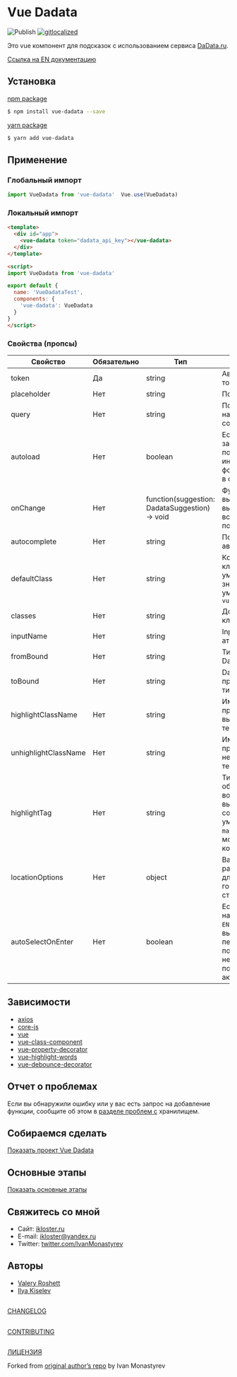 # Vue Dadata

![Publish](https://github.com/rusproject/vue-dadata/workflows/Publish/badge.svg)
[![gitlocalized ](https://gitlocalize.com/repo/3342/whole_project/badge.svg)](https://gitlocalize.com/repo/3342/whole_project?utm_source=badge)

Это vue компонент для подсказок с использованием сервиса [DaData.ru](https://dadata.ru).

[Ссылка на EN документацию](https://github.com/rusproject/vue-dadata/tree/rewritten/README.md)

## Установка

[npm package](https://www.npmjs.com/package/vue-dadata)

```bash
$ npm install vue-dadata --save
```

[yarn package](https://yarnpkg.com/en/package/vue-dadata)

```bash
$ yarn add vue-dadata
```

## Применение

### Глобальный импорт

```js
import VueDadata from 'vue-dadata'  Vue.use(VueDadata)
```

### Локальный импорт

```html
<template>
  <div id="app">
    <vue-dadata token="dadata_api_key"></vue-dadata>
  </div>
</template>

<script>
import VueDadata from 'vue-dadata'

export default {
  name: 'VueDadataTest',
  components: {
    'vue-dadata': VueDadata
  }
}
</script>
```

### Свойства (пропсы)

Свойство | Обязательно | Тип | Описание
--- | --- | --- | ---
token | Да | string | Авторизационный токен DaData.ru
placeholder | Нет | string | Подсказка в input
query | Нет | string | Поле ввода начального состояния
autoload | Нет | boolean | Если `true` , то запрос на подсказки будет инициирован в фоновом режиме в созданном хуке
onChange | Нет | function(suggestion: DadataSuggestion) -> void | Функция вызывается при выборе всплывающей подсказки
autocomplete | Нет | string | Поле автозаполнения
defaultClass | Нет | string | Компонент класса по умолчанию, значение по умолчанию - `vue-dadata`
classes | Нет | string | Дополнительные классы
inputName | Нет | string | Input name атрибут
fromBound | Нет | string | Тип привязки Dadata ОТ
toBound | Нет | string | Dadata привязанного типа к
highlightClassName | Нет | string | Имя класса CSS, примененное к выделенному тексту
unhighlightClassName | Нет | string | Имя класса CSS, примененное к невыделенному тексту
highlightTag | Нет | string | Тип тега для обертывания вокруг выделенных совпадений; по умолчанию для `mark` но также может быть компонентом
locationOptions | Нет | object | Варианты расположения для выбора городов или стран
autoSelectOnEnter  | Нет  |  boolean  |  Если `true`, то при нажатии клавиши `ENTER` будет выбираться первая подсказка, если не одна из подсказок не активна

## Зависимости

- [axios](https://github.com/axios/axios)
- [core-js](https://github.com/zloirock/core-js)
- [vue](https://github.com/vuejs/vue)
- [vue-class-component](https://github.com/vuejs/vue-class-component)
- [vue-property-decorator](https://github.com/kaorun343/vue-property-decorator)
- [vue-highlight-words](https://github.com/Astray-git/vue-highlight-words)
- [vue-debounce-decorator](https://github.com/trepz/vue-debounce-decorator)

## Отчет о проблемах

Если вы обнаружили ошибку или у вас есть запрос на добавление функции, сообщите об этом в [разделе проблем с](https://github.com/rusproject/vue-dadata/issues) хранилищем.

## Собираемся сделать

[Показать проект Vue Dadata](https://github.com/rusproject/vue-dadata/projects/1)

## Основные этапы

[Показать основные этапы](https://github.com/rusproject/vue-dadata/milestones)

## Свяжитесь со мной

- Сайт: [ikloster.ru](http://ikloster.ru)
- E-mail: [ikloster@yandex.ru](mailto:ikloster@yandex.ru)
- Twitter: [twitter.com/IvanMonastyrev](https://twitter.com/IvanMonastyrev)

## Авторы

- [Valery Roshett](https://github.com/Roshett)
- [Ilya Kiselev](https://github.com/kiselev-webdev)

##

[CHANGELOG](https://github.com/rusproject/vue-dadata/blob/rewritten/CHANGELOG.md)

##

[CONTRIBUTING](https://github.com/rusproject/vue-dadata/blob/rewritten/CONTRIBUTING.md)

##

[ЛИЦЕНЗИЯ](https://github.com/rusproject/vue-dadata/blob/rewritten/LICENSE)

Forked from [original author’s repo](https://github.com/ikloster03/vue-dadata) by Ivan Monastyrev
